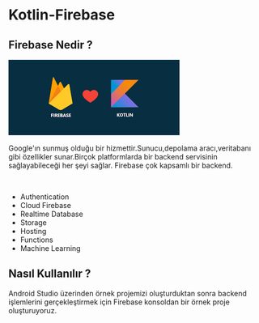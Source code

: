 # Kotlin-Firebase

<h2><b>Firebase Nedir ?</b></h2>

![firebase](https://github.com/isilay-subasi/Kotlin-Firebase/blob/main/images/firebase.png)

<p>
Google'ın sunmuş olduğu bir hizmettir.Sunucu,depolama aracı,veritabanı gibi özellikler sunar.Birçok platformlarda bir backend servisinin sağlayabileceği her şeyi sağlar. Firebase çok kapsamlı bir backend.
</p><br>

+ Authentication 
+ Cloud Firebase
+ Realtime Database
+ Storage
+ Hosting
+ Functions
+ Machine Learning


<h2><b>Nasıl Kullanılır ? </b></h2>

<p>
Android Studio üzerinden örnek projemizi oluşturduktan sonra backend işlemlerini gerçekleştirmek için Firebase konsoldan bir örnek proje oluşturuyoruz.
</p><br>
